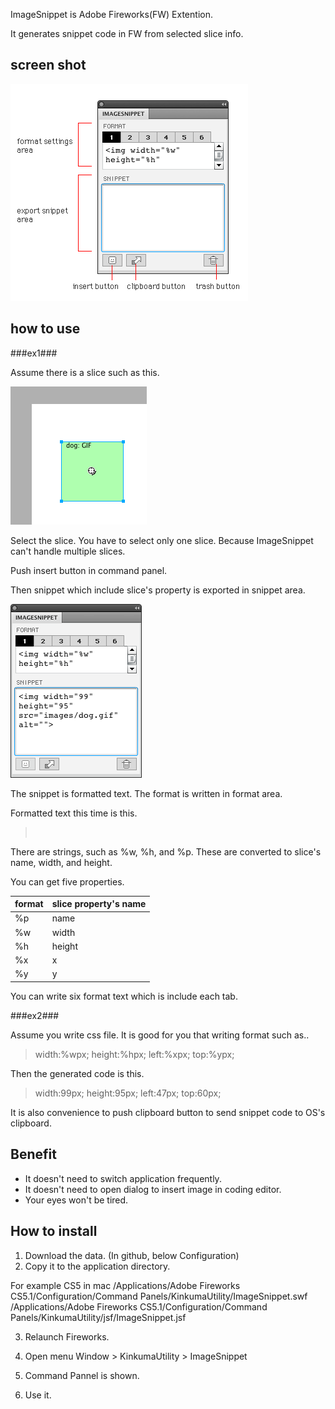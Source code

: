 ImageSnippet is Adobe Fireworks(FW) Extention.

It generates snippet code in FW from selected slice info.

## screen shot ##

![screen shot](https://github.com/KinkumaDesign/ImageSnippet/raw/master/images/image_snippet2_en.png)

## how to use ##

###ex1###

Assume there is a slice such as this.

![screen shot](https://github.com/KinkumaDesign/ImageSnippet/raw/master/images/image_snippet1.png)

Select the slice. You have to select only one slice. Because ImageSnippet can't handle multiple slices.

Push insert button in command panel. 

Then snippet which include slice's property is exported in snippet area.

![screen shot](https://github.com/KinkumaDesign/ImageSnippet/raw/master/images/screenshot.gif)

The snippet is formatted text.
The format is written in format area.

Formatted text this time is this.

> <img width="%w" height="%h" src="images/%p" alt="">


There are strings, such as %w, %h, and %p.
These are converted to slice's name, width, and height.

You can get five properties.

 format  | slice property's name
 ------------- | ------------- 
 %p    | name
 %w    | width
 %h | height
 %x | x
 %y | y
 
You can write six format text which is include each tab.

###ex2###

Assume you write css file.
It is good for you that writing format such as..

> width:%wpx;
> height:%hpx;
> left:%xpx;
> top:%ypx;

Then the generated code is this.

> width:99px;
> height:95px;
> left:47px;
> top:60px;


It is also convenience to push clipboard button to send snippet code to OS's clipboard.

## Benefit ##

- It doesn't need to switch application frequently.
- It doesn't need to open dialog to insert image in coding editor.
- Your eyes won't be tired.

## How to install ##

1. Download the data. (In github, below Configuration)
2. Copy it to the application directory.

For example CS5 in mac
/Applications/Adobe Fireworks CS5.1/Configuration/Command Panels/KinkumaUtility/ImageSnippet.swf
/Applications/Adobe Fireworks CS5.1/Configuration/Command Panels/KinkumaUtility/jsf/ImageSnippet.jsf

3. Relaunch Fireworks.

4. Open menu Window > KinkumaUtility > ImageSnippet

5. Command Pannel is shown.

6. Use it.




